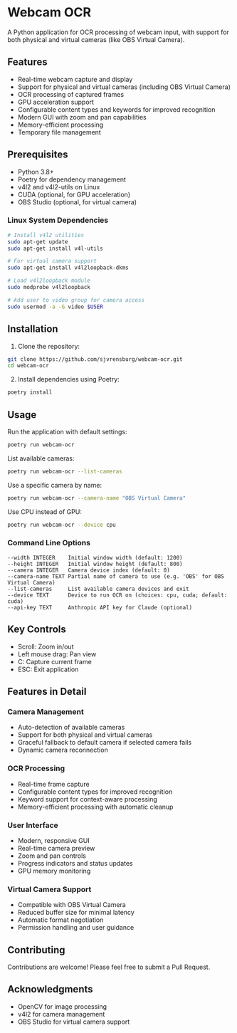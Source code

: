 # Webcam OCR

A Python application for OCR processing of webcam input, with support for both physical and virtual cameras (like OBS Virtual Camera).

## Features

- Real-time webcam capture and display
- Support for physical and virtual cameras (including OBS Virtual Camera)
- OCR processing of captured frames
- GPU acceleration support
- Configurable content types and keywords for improved recognition
- Modern GUI with zoom and pan capabilities
- Memory-efficient processing
- Temporary file management

## Prerequisites

- Python 3.8+
- Poetry for dependency management
- v4l2 and v4l2-utils on Linux
- CUDA (optional, for GPU acceleration)
- OBS Studio (optional, for virtual camera)

### Linux System Dependencies

```bash
# Install v4l2 utilities
sudo apt-get update
sudo apt-get install v4l-utils

# For virtual camera support
sudo apt-get install v4l2loopback-dkms

# Load v4l2loopback module
sudo modprobe v4l2loopback

# Add user to video group for camera access
sudo usermod -a -G video $USER
```

## Installation

1. Clone the repository:
```bash
git clone https://github.com/sjvrensburg/webcam-ocr.git
cd webcam-ocr
```

2. Install dependencies using Poetry:
```bash
poetry install
```

## Usage

Run the application with default settings:
```bash
poetry run webcam-ocr
```

List available cameras:
```bash
poetry run webcam-ocr --list-cameras
```

Use a specific camera by name:
```bash
poetry run webcam-ocr --camera-name "OBS Virtual Camera"
```

Use CPU instead of GPU:
```bash
poetry run webcam-ocr --device cpu
```

### Command Line Options

```
--width INTEGER    Initial window width (default: 1200)
--height INTEGER   Initial window height (default: 800)
--camera INTEGER   Camera device index (default: 0)
--camera-name TEXT Partial name of camera to use (e.g. 'OBS' for OBS Virtual Camera)
--list-cameras     List available camera devices and exit
--device TEXT      Device to run OCR on (choices: cpu, cuda; default: cuda)
--api-key TEXT     Anthropic API key for Claude (optional)
```

## Key Controls

- Scroll: Zoom in/out
- Left mouse drag: Pan view
- C: Capture current frame
- ESC: Exit application

## Features in Detail

### Camera Management

- Auto-detection of available cameras
- Support for both physical and virtual cameras
- Graceful fallback to default camera if selected camera fails
- Dynamic camera reconnection

### OCR Processing

- Real-time frame capture
- Configurable content types for improved recognition
- Keyword support for context-aware processing
- Memory-efficient processing with automatic cleanup

### User Interface

- Modern, responsive GUI
- Real-time camera preview
- Zoom and pan controls
- Progress indicators and status updates
- GPU memory monitoring

### Virtual Camera Support

- Compatible with OBS Virtual Camera
- Reduced buffer size for minimal latency
- Automatic format negotiation
- Permission handling and user guidance

## Contributing

Contributions are welcome! Please feel free to submit a Pull Request.

## Acknowledgments

- OpenCV for image processing
- v4l2 for camera management
- OBS Studio for virtual camera support